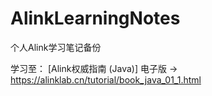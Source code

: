 # AlinkLearningNotes
个人Alink学习笔记备份

学习至：
[Alink权威指南 (Java)] 电子版 -> https://alinklab.cn/tutorial/book_java_01_1.html
